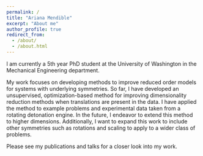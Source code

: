 ```yaml
---
permalink: /
title: "Ariana Mendible"
excerpt: "About me"
author_profile: true
redirect_from: 
  - /about/
  - /about.html
---
```


I am currently a 5th year PhD student at the University of Washington in the Mechanical Engineering department. 

My work focuses on developing methods to improve reduced order models for systems with underlying symmetries. So far, I have developed an unsupervised, optimization-based method for improving dimensionality reduction methods when translations are present in the data. I have applied the method to example problems and experimental data taken from a rotating detonation engine. In the future, I endeavor to extend this method to higher dimensions. Additionally, I want to expand this work to include other symmetries such as rotations and scaling to apply to a wider class of problems. 

Please see my publications and talks for a closer look into my work. 
